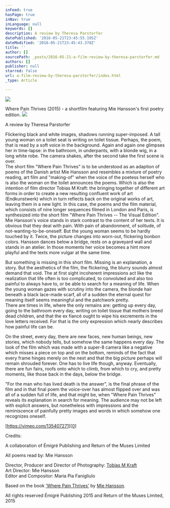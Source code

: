```yaml
---
inFeed: true
hasPage: true
inNav: true
inLanguage: null
keywords: []
description: A review by Theresa Parstorfer
datePublished: '2016-05-21T23:45:55.195Z'
dateModified: '2016-05-21T23:45:43.378Z'
title: ''
author: []
sourcePath: _posts/2016-05-21-a-film-review-by-theresa-parstorfer.md
authors: []
publisher: null
starred: false
url: a-film-review-by-theresa-parstorfer/index.html
_type: Article

---
```

![](https://the-grid-user-content.s3-us-west-2.amazonaws.com/235da32f-16e3-4612-bc87-980c8d799087.jpg)

Where Pain Thrives (2015) - a shortfilm featuring Mie Hansson's first poetry edition.
![](https://the-grid-user-content.s3-us-west-2.amazonaws.com/817768d7-6de7-4108-80c2-ef39d2e8f27c.jpg)

A review by Theresa Parstorfer

Flickering black and white images, shadows running super-imposed. A tall young woman on a toilet seat is writing on toilet tissue. Perhaps, the poem, that is read by a soft voice in the background. Again and again one glimpses her in time-lapse: in the bathroom, in underpants, with a blonde wig, in a long white robe. The camera shakes, after the second take the first scene is over.  
The short film "Where Pain Thrives" is to be understood as an adaption of poems of the Danish artist Mie Hansson and resembles a mixture of poetry reading, art film and "making-of" when the voice of the poetess herself who is also the woman on the toilet announces the poems. Which is also the intention of film director Tobias M Kraft: the bringing together of different art forms in order to create a new resulting confluent work of art (Endkunstwerk) which in turn reflects back on the original works of art, leaving them in a new light. In this case, the poems and the film material, which consists of nine longer sequences filmed in London and Paris, is synthesized into the short film "Where Pain Thrives -- The Visual Edition".  
Mie Hansson's voice stands in stark contrast to the content of her texts. It is obvious that they deal with pain. With pain of abandonment, of solitude, of not-wanting-to-be-oneself. But the young woman seems to be hardly touched by it. Twice, the picture changes into worn-out, flickering bonbon colors. Hansson dances below a bridge, rests on a graveyard wall and stands in an atelier. In those moments her voice becomes a hint more playful and the texts more vulgar at the same time.

But something is missing in this short film. Missing is an explanation, a story. But the aesthetics of the film, the flickering, the blurry sounds almost demand that void. The at first sight incoherent impressions act like the realization that life often is too complicated, to convoluted and also too painful to always have to, or be able to search for a meaning of life. When the young woman gazes with scrutiny into the camera, the blonde hair beneath a black lace-made scarf, all of a sudden the eternal quest for meaning itself seems meaningful and the patchwork pretty.  
There are times in life, where the only remains are: getting up every day, going to the bathroom every day, writing on toilet tissue that mothers breed dead children, and that the ex fiancé ought to wipe his excrements in the love letters received. For that is the only expression which nearly describes how painful life can be.

On the street, every day, there are new faces, new human beings, new stories, which nobody tells, but somehow the same happens every day. The look of the film which was made with a super-8 camera like a negative which misses a piece on top and on the bottom, reminds of the fact that every frame hinges merely on the next and that the big picture perhaps will remain shrouded forever. One has to live life though, anyway. Eventually, there are fun fairs, roofs onto which to climb, from which to cry, and pretty moments, like those back in the days, below the bridge.

"For the man who has lived death is the answer", is the final phrase of the film and in that final poem the voice-over has almost flipped over and was all of a sudden full of life, and that might be, when "Where Pain Thrives" reveals its explanation in search for meaning. The audience may not be left with explicit answers, but nonetheless with impressions and the reminiscence of painfully pretty images and words in which somehow one recognizes oneself.

[https://vimeo.com/135407271][0]

Credits:

A collaboration of Émigré Publishing and Return of the Muses Limited

All poems read by: Mie Hansson

Director, Producer and Director of Photography: [Tobias M Kraft][1]  
Art Director: Mie Hansson  
Editor and Compositor: Maria Pia Fanigliulo

Based on the book ['Where Pain Thrives'][2] by [Mie Hansson][3].

All rights reserved Émigré Publishing 2015 and Return of the Muses Limited, 2015

[0]: https://vimeo.com/135407271
[1]: http://www.tmkraft.com/
[2]: http://www.wherepainthrives.com/
[3]: http://www.miehansson.com/